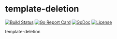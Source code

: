 # template-deletion

[![Build Status](https://api.travis-ci.org/nortonlifelock/template-deletion.svg?branch=master)](https://travis-ci.org/nortonlifelock/template-deletion)
[![Go Report Card](https://goreportcard.com/badge/github.com/nortonlifelock/template-deletion)](https://goreportcard.com/report/github.com/nortonlifelock/template-deletion)
[![GoDoc](https://godoc.org/github.com/nortonlifelock/template-deletion?status.svg)](https://godoc.org/github.com/nortonlifelock/template-deletion)
[![License](https://img.shields.io/badge/License-Apache%202.0-blue.svg)](https://opensource.org/licenses/Apache-2.0)

template-deletion
